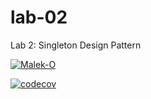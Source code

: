 # lab-02
Lab 2: Singleton Design Pattern

[![Malek-O](https://circleci.com/gh/Malek-O/lab-02.svg?style=svg)](https://app.circleci.com/pipelines/github/Malek-O/lab-02)

[![codecov](https://codecov.io/gh/Malek-O/lab-02/branch/main/graph/badge.svg?token=2I25G98293)](https://codecov.io/gh/Malek-O/lab-02)

